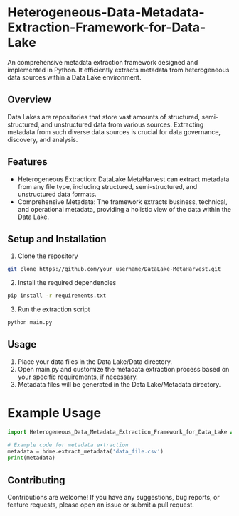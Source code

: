 # Heterogeneous-Data-Metadata-Extraction-Framework-for-Data-Lake
An comprehensive metadata extraction framework designed and implemented in Python. It efficiently extracts metadata from heterogeneous data sources within a Data Lake environment.

## Overview
Data Lakes are repositories that store vast amounts of structured, semi-structured, and unstructured data from various sources. Extracting metadata from such diverse data sources is crucial for data governance, discovery, and analysis. 

## Features 
- Heterogeneous Extraction: DataLake MetaHarvest can extract metadata from any file type, including structured, semi-structured, and unstructured data formats.
- Comprehensive Metadata: The framework extracts business, technical, and operational metadata, providing a holistic view of the data within the Data Lake. 

## Setup and Installation
 1. Clone the repository
 ``` bash
 git clone https://github.com/your_username/DataLake-MetaHarvest.git
```

2. Install the required dependencies
```bash
pip install -r requirements.txt
```

3. Run the extraction script
``` bash
python main.py
```

## Usage
1. Place your data files in the Data Lake/Data directory.
2. Open main.py and customize the metadata extraction process based on your specific requirements, if necessary.
3. Metadata files will be generated in the Data Lake/Metadata directory.

# Example Usage
```python
import Heterogeneous_Data_Metadata_Extraction_Framework_for_Data_Lake as hdme

# Example code for metadata extraction
metadata = hdme.extract_metadata('data_file.csv')
print(metadata)
```
## Contributing

Contributions are welcome! If you have any suggestions, bug reports, or feature requests, please open an issue or submit a pull request.


